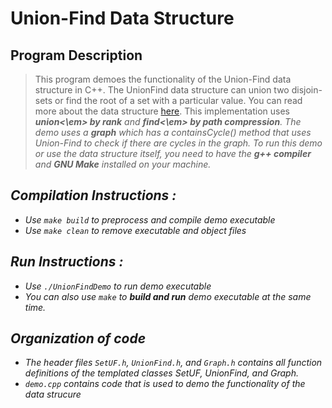 <!-- FILE HEADER -->
<!-- NAME: HADEID MIRZA -->
<!-- ID: ahmirza@wisc.edu -->
<!-- REFERENCES:  NONE  -->

# Union-Find Data Structure

## Program Description 

 > This program demoes the functionality of the Union-Find data structure in C++. The UnionFind data structure can union two disjoin-sets or find the root of a set with a particular value. You can read more about the data structure [here](https://en.wikipedia.org/wiki/Disjoint-set_data_structure). This implementation uses **<em>union<\em> by rank** and **<em>find<\em> by path compression**. The demo uses a **graph** which has a containsCycle() method that uses Union-Find to check if there are cycles in the graph. To run this demo or use the data structure itself, you need to have the **g++ compiler** and **GNU Make** installed on your machine.  

## Compilation Instructions :
- Use `make build` to preprocess and compile demo executable
- Use `make clean` to remove executable and object files

## Run Instructions :
- Use `./UnionFindDemo` to run demo executable 
- You can also use `make` to **build and run** demo executable at the same time.

## Organization of code 
- The header files `SetUF.h`, `UnionFind.h`, and `Graph.h` contains all function definitions of the templated classes SetUF, UnionFind, and Graph.
- `demo.cpp` contains code that is used to demo the functionality of the data strucure


